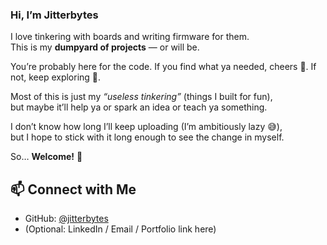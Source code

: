 ### Hi, I’m Jitterbytes  

I love tinkering with boards and writing firmware for them.  
This is my **dumpyard of projects** — or will be.  

You’re probably here for the code. If you find what ya needed, cheers 🍻. If not, keep exploring 🚀.  

Most of this is just my *“useless tinkering”* (things I built for fun),  
but maybe it’ll help ya or spark an idea or teach ya something.  

I don’t know how long I’ll keep uploading (I’m ambitiously lazy 😅),  
but I hope to stick with it long enough to see the change in myself.  

So… **Welcome!** 🚀  

## 📫 Connect with Me
- GitHub: [@jitterbytes](https://github.com/jitterbytes)  
- (Optional: LinkedIn / Email / Portfolio link here)
